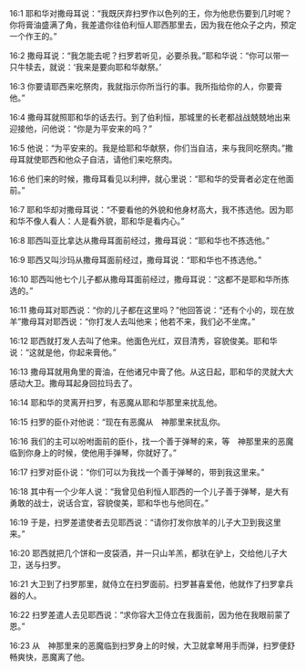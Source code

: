 <a id="1"></a>16:1  耶和华对撒母耳说：“我既厌弃扫罗作以色列的王，你为他悲伤要到几时呢？你将膏油盛满了角，我差遣你往伯利恒人耶西那里去，因为我在他众子之内，预定一个作王的。”  

<a id="2"></a>16:2  撒母耳说：“我怎能去呢？扫罗若听见，必要杀我。”耶和华说：“你可以带一只牛犊去，就说：‘我来是要向耶和华献祭。’  

<a id="3"></a>16:3  你要请耶西来吃祭肉，我就指示你所当行的事。我所指给你的人，你要膏他。”  

<a id="4"></a>16:4  撒母耳就照耶和华的话去行。到了伯利恒，那城里的长老都战战兢兢地出来迎接他，问他说：“你是为平安来的吗？”  

<a id="5"></a>16:5  他说：“为平安来的。我是给耶和华献祭，你们当自洁，来与我同吃祭肉。”撒母耳就使耶西和他众子自洁，请他们来吃祭肉。  

<a id="6"></a>16:6  他们来的时候，撒母耳看见以利押，就心里说：“耶和华的受膏者必定在他面前。”  

<a id="7"></a>16:7  耶和华却对撒母耳说：“不要看他的外貌和他身材高大，我不拣选他。因为耶和华不像人看人：人是看外貌，耶和华是看内心。”  

<a id="8"></a>16:8  耶西叫亚比拿达从撒母耳面前经过，撒母耳说：“耶和华也不拣选他。”  

<a id="9"></a>16:9  耶西又叫沙玛从撒母耳面前经过，撒母耳说：“耶和华也不拣选他。”  

<a id="10"></a>16:10  耶西叫他七个儿子都从撒母耳面前经过，撒母耳说：“这都不是耶和华所拣选的。”  

<a id="11"></a>16:11  撒母耳对耶西说：“你的儿子都在这里吗？”他回答说：“还有个小的，现在放羊”撒母耳对耶西说：“你打发人去叫他来；他若不来，我们必不坐席。”  

<a id="12"></a>16:12  耶西就打发人去叫了他来。他面色光红，双目清秀，容貌俊美。耶和华说：“这就是他，你起来膏他。”  

<a id="13"></a>16:13  撒母耳就用角里的膏油，在他诸兄中膏了他。从这日起，耶和华的灵就大大感动大卫。撒母耳起身回拉玛去了。  

<a id="14"></a>16:14  耶和华的灵离开扫罗，有恶魔从耶和华那里来扰乱他。  

<a id="15"></a>16:15  扫罗的臣仆对他说：“现在有恶魔从　神那里来扰乱你。  

<a id="16"></a>16:16  我们的主可以吩咐面前的臣仆，找一个善于弹琴的来，等　神那里来的恶魔临到你身上的时候，使他用手弹琴，你就好了。”  

<a id="17"></a>16:17  扫罗对臣仆说：“你们可以为我找一个善于弹琴的，带到我这里来。”  

<a id="18"></a>16:18  其中有一个少年人说：“我曾见伯利恒人耶西的一个儿子善于弹琴，是大有勇敢的战士，说话合宜，容貌俊美，耶和华也与他同在。”  

<a id="19"></a>16:19  于是，扫罗差遣使者去见耶西说：“请你打发你放羊的儿子大卫到我这里来。”  

<a id="20"></a>16:20  耶西就把几个饼和一皮袋酒，并一只山羊羔，都驮在驴上，交给他儿子大卫，送与扫罗。  

<a id="21"></a>16:21  大卫到了扫罗那里，就侍立在扫罗面前。扫罗甚喜爱他，他就作了扫罗拿兵器的人。  

<a id="22"></a>16:22  扫罗差遣人去见耶西说：“求你容大卫侍立在我面前，因为他在我眼前蒙了恩。”  

<a id="23"></a>16:23  从　神那里来的恶魔临到扫罗身上的时候，大卫就拿琴用手而弹，扫罗便舒畅爽快，恶魔离了他。  
